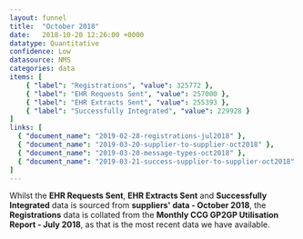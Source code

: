 ```yaml
---
layout: funnel
title:  "October 2018"
date:   2018-10-20 12:26:00 +0000
datatype: Quantitative
confidence: Low
datasource: NMS
categories: data
items: [
    { "label": "Registrations", "value": 325772 },
    { "label": "EHR Requests Sent", "value": 257000 },
    { "label": "EHR Extracts Sent", "value": 255393 },
    { "label": "Successfully Integrated", "value": 229928 }
]
links: [
  { "document_name": "2019-02-28-registrations-jul2018" },
  { "document_name": "2019-03-20-supplier-to-supplier-oct2018" },
  { "document_name": "2019-03-20-message-types-oct2018" },
  { "document_name": "2019-03-21-success-supplier-to-supplier-oct2018" }
] 
---
```

Whilst the **EHR Requests Sent**, **EHR Extracts Sent** and **Successfully Integrated** data is sourced from **suppliers' data - October 2018**, the **Registrations** data is collated from the **Monthly CCG GP2GP Utilisation Report - July 2018**, as that is the most recent data we have available.
